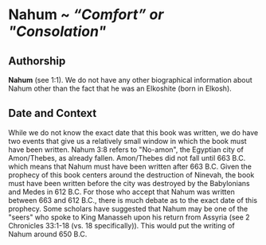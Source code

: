 # Nahum ~ *“Comfort” or "Consolation"*

## Authorship
**Nahum** (see 1:1).  We do not have any other biographical information about Nahum other than the fact that he was an Elkoshite (born in Elkosh).

## Date and Context
While we do not know the exact date that this book was written, we do have two events that give us a relatively small window in which the book must have been written.  Nahum 3:8 refers to "No-amon", the Egyptian city of Amon/Thebes, as already fallen.  Amon/Thebes did not fall until 663 B.C. which means that Nahum must have been written after 663 B.C.  Given the prophecy of this book centers around the destruction of Ninevah, the book must have been written before the city was destroyed by the Babylonians and Medes in 612 B.C.  For those who accept that Nahum was written between 663 and 612 B.C., there is much debate as to the exact date of this prophecy.  Some scholars have suggested that Nahum may be one of the "seers" who spoke to King Manasseh upon his return from Assyria (see 2 Chronicles 33:1-18 (vs. 18 specifically)).  This would put the writing of Nahum around 650 B.C.
